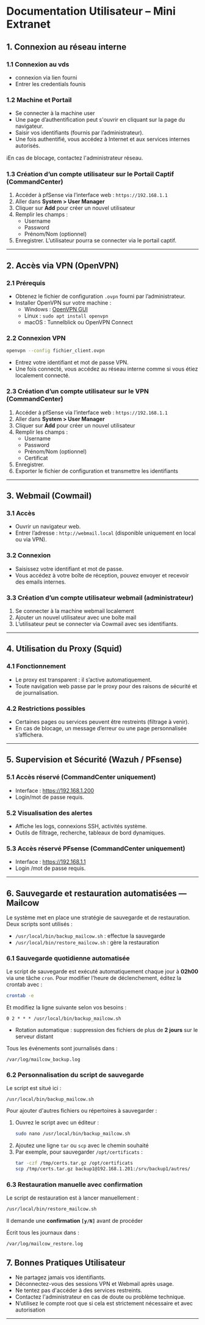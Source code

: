 # Documentation Utilisateur – Mini Extranet

## 1. Connexion au réseau interne

### 1.1 Connexion au vds
- connexion via lien fourni
- Entrer les credentials founis

### 1.2 Machine et Portail
- Se connecter à la machine user
- Une page d’authentification peut s'ouvrir en cliquant sur la page du navigateur.
- Saisir vos identifiants (fournis par l’administrateur).
- Une fois authentifié, vous accédez à Internet et aux services internes autorisés.

ℹEn cas de blocage, contactez l'administrateur réseau.

### 1.3 Création d’un compte utilisateur sur le Portail Captif (CommandCenter)
1. Accéder à pfSense via l’interface web : `https://192.168.1.1`
2. Aller dans **System > User Manager**
3. Cliquer sur **Add** pour créer un nouvel utilisateur
4. Remplir les champs :
   - Username
   - Password
   - Prénom/Nom (optionnel)
5. Enregistrer. L’utilisateur pourra se connecter via le portail captif.
---

## 2. Accès via VPN (OpenVPN)

### 2.1 Prérequis
- Obtenez le fichier de configuration `.ovpn` fourni par l’administrateur.
- Installer OpenVPN sur votre machine :
  - Windows : [OpenVPN GUI](https://openvpn.net/community-downloads/)
  - Linux : `sudo apt install openvpn`
  - macOS : Tunnelblick ou OpenVPN Connect

### 2.2 Connexion VPN
```bash
openvpn --config fichier_client.ovpn
```
- Entrez votre identifiant et mot de passe VPN.
- Une fois connecté, vous accédez au réseau interne comme si vous étiez localement connecté.

### 2.3 Création d’un compte utilisateur sur le VPN (CommandCenter)
1. Accéder à pfSense via l’interface web : `https://192.168.1.1`
2. Aller dans **System > User Manager**
3. Cliquer sur **Add** pour créer un nouvel utilisateur
4. Remplir les champs :
   - Username
   - Password
   - Prénom/Nom (optionnel)
   - Certificat
5. Enregistrer.
6. Exporter le fichier de configuration et transmettre les identifiants
---

## 3. Webmail (Cowmail)

### 3.1 Accès
- Ouvrir un navigateur web.
- Entrer l’adresse : `http://webmail.local` (disponible uniquement en local ou via VPN).

### 3.2 Connexion
- Saisissez votre identifiant et mot de passe.
- Vous accédez à votre boîte de réception, pouvez envoyer et recevoir des emails internes.

### 3.3 Création d’un compte utilisateur webmail (administrateur)
1. Se connecter à la machine webmail localement
2. Ajouter un nouvel utilisateur avec une boîte mail
3. L’utilisateur peut se connecter via Cowmail avec ses identifiants.

---

## 4. Utilisation du Proxy (Squid)

### 4.1 Fonctionnement
- Le proxy est transparent : il s’active automatiquement.
- Toute navigation web passe par le proxy pour des raisons de sécurité et de journalisation.

### 4.2 Restrictions possibles
- Certaines pages ou services peuvent être restreints (filtrage à venir).
- En cas de blocage, un message d’erreur ou une page personnalisée s’affichera.

---

## 5. Supervision et Sécurité (Wazuh / PFsense)

### 5.1 Accès réservé (CommandCenter uniquement)
- Interface : https://192.168.1.200
- Login/mot de passe requis.

### 5.2 Visualisation des alertes
- Affiche les logs, connexions SSH, activités système.
- Outils de filtrage, recherche, tableaux de bord dynamiques.

### 5.3 Accès réservé PFsense (CommandCenter uniquement)
- Interface : https://192.168.1.1
- Login /mot de passe requis.
---

## 6. Sauvegarde et restauration automatisées — Mailcow

Le système met en place une stratégie de sauvegarde et de restauration. Deux scripts sont utilisés :

- `/usr/local/bin/backup_mailcow.sh` : effectue la sauvegarde
- `/usr/local/bin/restore_mailcow.sh` : gère la restauration

### 6.1 Sauvegarde quotidienne automatisée

Le script de sauvegarde est exécuté automatiquement chaque jour à **02h00** via une tâche `cron`. Pour modifier l'heure de déclenchement, éditez la crontab avec :

```bash
crontab -e
```

Et modifiez la ligne suivante selon vos besoins :

```cron
0 2 * * * /usr/local/bin/backup_mailcow.sh
```

- Rotation automatique : suppression des fichiers de plus de **2 jours** sur le serveur distant

Tous les événements sont journalisés dans :

```
/var/log/mailcow_backup.log
```

### 6.2 Personnalisation du script de sauvegarde

Le script est situé ici :
```
/usr/local/bin/backup_mailcow.sh
```

Pour ajouter d'autres fichiers ou répertoires à sauvegarder :
1. Ouvrez le script avec un éditeur :
   ```bash
   sudo nano /usr/local/bin/backup_mailcow.sh
   ```
2. Ajoutez une ligne `tar` ou `scp` avec le chemin souhaité
3. Par exemple, pour sauvegarder `/opt/certificats` :
   ```bash
   tar -czf /tmp/certs.tar.gz /opt/certificats
   scp /tmp/certs.tar.gz backup1@192.168.1.201:/srv/backup1/autres/
   ```

### 6.3 Restauration manuelle avec confirmation

Le script de restauration est à lancer manuellement :
```bash
/usr/local/bin/restore_mailcow.sh
```

Il demande une **confirmation `[y/N]`** avant de procéder

Écrit tous les journaux dans :

```
/var/log/mailcow_restore.log
```

## 7. Bonnes Pratiques Utilisateur
- Ne partagez jamais vos identifiants.
- Déconnectez-vous des sessions VPN et Webmail après usage.
- Ne tentez pas d'accéder à des services restreints.
- Contactez l'administrateur en cas de doute ou problème technique.
- N’utilisez le compte root que si cela est strictement nécessaire et avec autorisation

---
